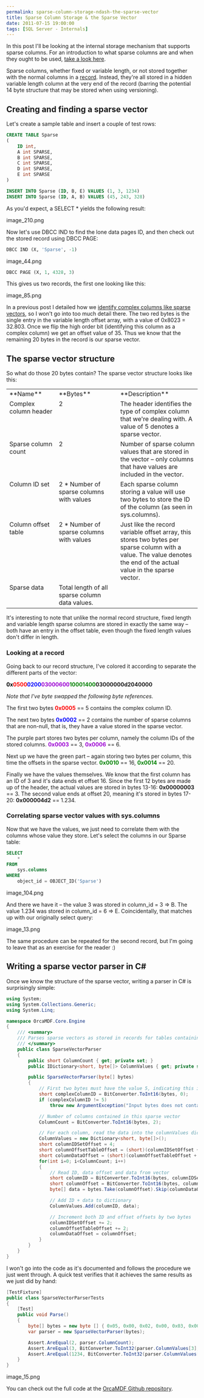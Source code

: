```yaml
---
permalink: sparse-column-storage-ndash-the-sparse-vector
title: Sparse Column Storage & the Sparse Vector
date: 2011-07-15 19:00:00
tags: [SQL Server - Internals]
---
```

In this post I'll be looking at the internal storage mechanism that supports sparse columns. For an introduction to what sparse columns are and when they ought to be used, [take a look here](http://msdn.microsoft.com/en-us/library/cc280604.aspx).

<!-- more -->

Sparse columns, whether fixed or variable length, or not stored together with the normal columns in a [record](http://www.sqlskills.com/blogs/paul/post/Inside-the-Storage-Engine-Anatomy-of-a-record.aspx). Instead, they're all stored in a hidden variable length column at the very end of the record (barring the potential 14 byte structure that may be stored when using versioning).

## Creating and finding a sparse vector

Let's create a sample table and insert a couple of test rows:

```sql
CREATE TABLE Sparse
(
    ID int,
    A int SPARSE,
    B int SPARSE,
    C int SPARSE,
    D int SPARSE,
    E int SPARSE
)

INSERT INTO Sparse (ID, B, E) VALUES (1, 3, 1234)
INSERT INTO Sparse (ID, A, B) VALUES (45, 243, 328)
```

As you'd expect, a SELECT * yields the following result:

image_210.png

Now let's use DBCC IND to find the lone data pages ID, and then check out the stored record using DBCC PAGE:

```sql
DBCC IND (X, 'Sparse', -1)
```

image_44.png

```sql
DBCC PAGE (X, 1, 4328, 3)
```

This gives us two records, the first one looking like this:

image_85.png

In a previous post I detailed how we [identify complex columns like sparse vectors](/identifying-complex-columns-in-records/), so I won't go into too much detail there. The two red bytes is the single entry in the variable length offset array, with a value of 0x8023 = 32.803. Once we flip the high order bit (identifying this column as a complex column) we get an offset value of 35. Thus we know that the remaining 20 bytes in the record is our sparse vector.

## The sparse vector structure

So what do those 20 bytes contain? The sparse vector structure looks like this:

<table>
	<tbody>
		<tr>
			<td valign="top" width="173">**Name**</td>
			<td valign="top" width="281">**Bytes**</td>
			<td valign="top" width="344">**Description**</td>
		</tr>
		<tr>
			<td valign="top" width="175">Complex column header</td>
			<td valign="top" width="281">2</td>
			<td valign="top" width="344">The header identifies the type of complex column that we're dealing with. A value of 5 denotes a sparse vector.</td>
		</tr>
		<tr>
			<td valign="top" width="175">Sparse column count</td>
			<td valign="top" width="281">2</td>
			<td valign="top" width="344">Number of sparse column values that are stored in the vector – only columns that have values are included in the vector.</td>
		</tr>
		<tr>
			<td valign="top" width="176">Column ID set</td>
			<td valign="top" width="281">2 * Number of sparse columns with values</td>
			<td valign="top" width="344">Each sparse column storing a value will use two bytes to store the ID of the column (as seen in sys.columns).</td>
		</tr>
		<tr>
			<td valign="top" width="176">Column offset table</td>
			<td valign="top" width="281">2 * Number of sparse columns with values</td>
			<td valign="top" width="344">Just like the record variable offset array, this stores two bytes per sparse column with a value. The value denotes the end of the actual value in the sparse vector.</td>
		</tr>
		<tr>
			<td valign="top" width="176">Sparse data</td>
			<td valign="top" width="281">Total length of all sparse column data values.</td>
			<td valign="top" width="344"></td>
		</tr>
	</tbody>
</table>

It's interesting to note that unlike the normal record structure, fixed length and variable length sparse columns are stored in exactly the same way – both have an entry in the offset table, even though the fixed length values don't differ in length.

### Looking at a record

Going back to our record structure, I've colored it according to separate the different parts of the vector:

**<span style="color: #ff0000;"><span style="color: #000000;">0x</span>0500</span><span style="color: #0000ff;">0200</span><span style="color: #9b00d3;">03000600</span><span style="color: #008000;">10001400</span>03000000d2040000**

*Note that I've byte swapped the following byte references.*

The first two bytes **<span style="color: #ff0000;">0x0005</span>** == 5 contains the complex column ID.

The next two bytes **<span style="color: #0000ff;">0x0002</span>** == 2 contains the number of sparse columns that are non-null, that is, they have a value stored in the sparse vector.

The purple part stores two bytes per column, namely the column IDs of the stored columns. **<span style="color: #9b00d3;">0x0003</span>** == 3, <span style="color: #9b00d3;">**0x0006**</span> == 6.

Next up we have the green part – again storing two bytes per column, this time the offsets in the sparse vector. **<span style="color: #008000;">0x0010</span>** == 16, **<span style="color: #008000;">0x0014</span>** == 20.

Finally we have the values themselves. We know that the first column has an ID of 3 and it's data ends et offset 16. Since the first 12 bytes are made up of the header, the actual values are stored in bytes 13-16: **0x00000003** == 3. The second value ends at offset 20, meaning it's stored in bytes 17-20: **0x000004d2** == 1.234.

### Correlating sparse vector values with sys.columns

Now that we have the values, we just need to correlate them with the columns whose value they store. Let's select the columns in our Sparse table:

```sql
SELECT
	*
FROM
	sys.columns
WHERE
	object_id = OBJECT_ID('Sparse')
```

image_104.png

And there we have it – the value 3 was stored in column_id = 3 => B. The value 1.234 was stored in column_id = 6 => E. Coincidentally, that matches up with our originally select query:

image_13.png

The same procedure can be repeated for the second record, but I'm going to leave that as an exercise for the reader :)

## Writing a sparse vector parser in C#

Once we know the structure of the sparse vector, writing a parser in C# is surprisingly simple:

```csharp
using System;
using System.Collections.Generic;
using System.Linq;

namespace OrcaMDF.Core.Engine
{
	/// <summary>
	/// Parses sparse vectors as stored in records for tables containing sparse columns.
	/// </summary>
	public class SparseVectorParser
	{
		public short ColumnCount { get; private set; }
		public IDictionary<short, byte[]> ColumnValues { get; private set; }

		public SparseVectorParser(byte[] bytes)
		{
			// First two bytes must have the value 5, indicating this is a sparse vector
			short complexColumnID = BitConverter.ToInt16(bytes, 0);
			if (complexColumnID != 5)
				throw new ArgumentException("Input bytes does not contain a sparse vector.");

			// Number of columns contained in this sparse vector
			ColumnCount = BitConverter.ToInt16(bytes, 2);

			// For each column, read the data into the columnValues dictionary
			ColumnValues = new Dictionary<short, byte[]>();
			short columnIDSetOffset = 4;
			short columnOffsetTableOffset = (short)(columnIDSetOffset + 2 * ColumnCount);
			short columnDataOffset = (short)(columnOffsetTableOffset + 2 * ColumnCount);
			for(int i=0; i<ColumnCount; i++)
			{
				// Read ID, data offset and data from vector
				short columnID = BitConverter.ToInt16(bytes, columnIDSetOffset);
				short columnOffset = BitConverter.ToInt16(bytes, columnOffsetTableOffset);
				byte[] data = bytes.Take(columnOffset).Skip(columnDataOffset).ToArray();

				// Add ID + data to dictionary
				ColumnValues.Add(columnID, data);

				// Increment both ID and offset offsets by two bytes
				columnIDSetOffset += 2;
				columnOffsetTableOffset += 2;
				columnDataOffset = columnOffset;
			}
		}
	}
}
```

I won't go into the code as it's documented and follows the procedure we just went through. A quick test verifies that it achieves the same results as we just did by hand:

```csharp
[TestFixture]
public class SparseVectorParserTests
{
	[Test]
	public void Parse()
	{
		byte[] bytes = new byte [] { 0x05, 0x00, 0x02, 0x00, 0x03, 0x00, 0x06, 0x00, 0x10, 0x00, 0x14, 0x00, 0x03, 0x00, 0x00, 0x00, 0xd2, 0x04, 0x00, 0x00 };
		var parser = new SparseVectorParser(bytes);

		Assert.AreEqual(2, parser.ColumnCount);
		Assert.AreEqual(3, BitConverter.ToInt32(parser.ColumnValues[3], 0));
		Assert.AreEqual(1234, BitConverter.ToInt32(parser.ColumnValues[6], 0));
	}
}
```

image_15.png

You can check out the full code at the [OrcaMDF Github repository](https://github.com/improvedk/OrcaMDF).
